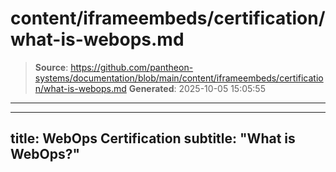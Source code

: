 # content/iframeembeds/certification/what-is-webops.md

> **Source**: https://github.com/pantheon-systems/documentation/blob/main/content/iframeembeds/certification/what-is-webops.md
> **Generated**: 2025-10-05 15:05:55

---

---
title: WebOps Certification
subtitle: "What is WebOps?"
---

<Partial file="certification-guide/what-is-webops.md" />
